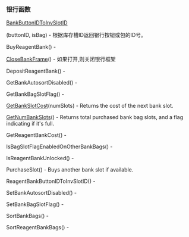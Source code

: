 ### 银行函数

[BankButtonIDToInvSlotID](https://wow.gamepedia.com/API_BankButtonIDToInvSlotID)

\(buttonID, isBag\) - 根据库存槽ID返回银行按钮或包的ID号。

BuyReagentBank\(\) -

[CloseBankFrame](https://wow.gamepedia.com/API_CloseBankFrame)\(\) - 如果打开,则关闭银行框架

DepositReagentBank\(\) -

GetBankAutosortDisabled\(\) -

GetBankBagSlotFlag\(\) -

[GetBankSlotCost](https://wow.gamepedia.com/API_GetBankSlotCost)\(numSlots\) - Returns the cost of the next bank slot.

[GetNumBankSlots](https://wow.gamepedia.com/API_GetNumBankSlots)\(\) - Returns total purchased bank bag slots, and a flag indicating if it's full.

GetReagentBankCost\(\) -

IsBagSlotFlagEnabledOnOtherBankBags\(\) -

IsReagentBankUnlocked\(\) -

PurchaseSlot\(\) - Buys another bank slot if available.

ReagentBankButtonIDToInvSlotID\(\) -

SetBankAutosortDisabled\(\) -

SetBankBagSlotFlag\(\) -

SortBankBags\(\) -

SortReagentBankBags\(\) -



